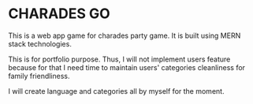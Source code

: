 # CHARADES GO

This is a web app game for charades party game. It is built using MERN stack technologies.

This is for portfolio purpose. Thus, I will not implement users feature because for that I need time to maintain users' categories cleanliness for family friendliness.

I will create language and categories all by myself for the moment.
